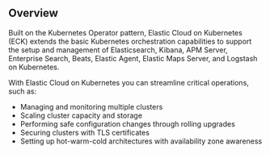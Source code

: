 ## Overview

Built on the Kubernetes Operator pattern, Elastic Cloud on Kubernetes (ECK) extends the basic Kubernetes orchestration capabilities to support the setup and management of Elasticsearch, Kibana, APM Server, Enterprise Search, Beats, Elastic Agent, Elastic Maps Server, and Logstash on Kubernetes.

With Elastic Cloud on Kubernetes you can streamline critical operations, such as:

* Managing and monitoring multiple clusters
* Scaling cluster capacity and storage
* Performing safe configuration changes through rolling upgrades
* Securing clusters with TLS certificates
* Setting up hot-warm-cold architectures with availability zone awareness




